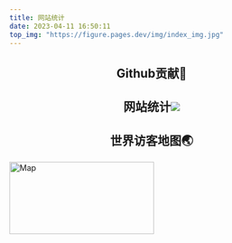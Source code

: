 ```yaml
---
title: 网站统计
date: 2023-04-11 16:50:11
top_img: "https://figure.pages.dev/img/index_img.jpg"
---
```

<!-- GitCalendar容器 -->
<center><h2>Github贡献📅</h2></center>
<div id="gitZone"></div>

<!-- 51la -->
<script charset="UTF-8" id="LA_COLLECT" src="//sdk.51.la/js-sdk-pro.min.js"></script>
<script>LA.init({id:"K1vJIPhQ70nxNOJq",ck:"K1vJIPhQ70nxNOJq",autoTrack:true,hashMode:true})</script>
<center><h2>网站统计<img src="https://sdk.51.la/icon/4-1.png"></h2></center>
<div>
    <script id="LA-DATA-WIDGET" crossorigin="anonymous" charset="UTF-8" src="https://v6-widget.51.la/v6/K1vJIPhQ70nxNOJq/quote.js?theme=#1690FF,#333333,#999999,#333333,#FFFFFF,#1690FF,18&col=true&f=18&badge=icon_1&icon=right"></script>
</div>

<!-- Revolver Maps -->
<center><h2>世界访客地图🌏</h2></center>
<div>
    <a href="https://www.revolvermaps.com/livestats/5jiweghce2o/"><img src="//rf.revolvermaps.com/h/m/a/2/ff0000/128/35/5jiweghce2o.png" width="256" height="128" alt="Map" style="border:0;"></a>
    <script type="text/javascript" src="//rf.revolvermaps.com/0/0/8.js?i=5wfaobzzoft&amp;m=0&amp;c=ff0000&amp;cr1=ffffff&amp;f=arial&amp;l=33" async="async"></script>
</div>
